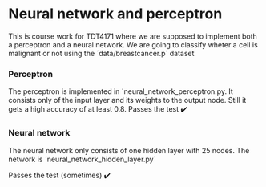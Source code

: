 # Neural network and perceptron
This is course work for TDT4171 where we are supposed to implement both a perceptron and a neural network. 
We are going to classify wheter a cell is malignant or not using the ´data/breastcancer.p´ dataset

### Perceptron 
The perceptron is implemented in ´neural_network_perceptron.py. It consists only of the input layer and its weights to the output node. 
Still it gets a high accuracy of at least 0.8. 
Passes the test ✔️

### Neural network
The neural network only consists of one hidden layer with 25 nodes. 
The network is ´neural_network_hidden_layer.py´

Passes the test (sometimes) ✔️
